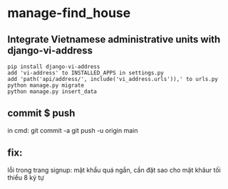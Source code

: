 # manage-find_house
## Integrate Vietnamese administrative units with django-vi-address
    pip install django-vi-address
    add 'vi-address' to INSTALLED_APPS in settings.py
    add 'path('api/address/', include('vi_address.urls')),' to urls.py
    python manage.py migrate
    python manage.py insert_data

## commit $ push
in cmd: 
    git commit -a
    git push -u origin main

## fix:
lỗi trong trang signup: mật khẩu quá ngắn, cần đặt sao cho mật khâur tối thiểu 8 ký tự